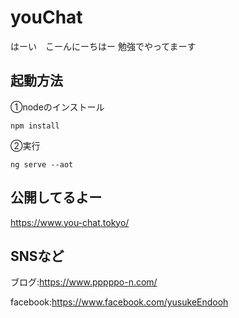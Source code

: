 # youChat
はーい　こーんにーちはー
勉強でやってまーす

## 起動方法  

①nodeのインストール  
	
	npm install
	
②実行
	
	ng serve --aot

## 公開してるよー
https://www.you-chat.tokyo/

## SNSなど

ブログ:https://www.pppppo-n.com/

facebook:https://www.facebook.com/yusukeEndooh
